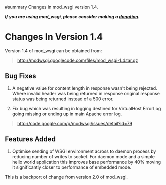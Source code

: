 ﻿#summary Changes in mod\_wsgi version 1.4.

_**If you are using mod\_wsgi, please consider making a
[donation](HowToContributeBack.md).**_

# Changes In Version 1.4 #

Version 1.4 of mod\_wsgi can be obtained from:

> http://modwsgi.googlecode.com/files/mod_wsgi-1.4.tar.gz

## Bug Fixes ##

1. A negative value for content length in response wasn't being rejected.
Where invalid header was being returned in response original response
status was being returned instead of a 500 error.

2. Fix bug which was resulting in logging destined for VirtualHost ErrorLog
going missing or ending up in main Apache error log.

> http://code.google.com/p/modwsgi/issues/detail?id=79

## Features Added ##

1. Optimise sending of WSGI environment across to daemon process by
reducing number of writes to socket. For daemon mode and a simple hello
world application this improves base performance by 40% moving it
significantly closer to performance of embedded mode.

This is a backport of change from version 2.0 of mod\_wsgi.